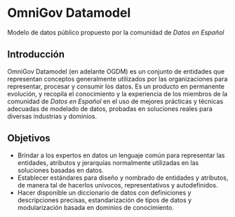 # OmniGov Datamodel
Modelo de datos público propuesto por la comunidad de *Datos en Español*

## Introducción
OmniGov Datamodel (en adelante OGDM) es un conjunto de entidades que representan conceptos generalmente utilizados por las organizaciones para representar, procesar y consumir los datos. 
Es un producto en permanente evolución, y recopila el conocimiento y la experiencia de los miembros de la comunidad de *Datos en Español* en el uso de mejores prácticas y técnicas adecuadas de modelado de datos, probadas en soluciones reales para diversas industrias y dominios.

## Objetivos
- Brindar a los expertos en datos un lenguaje común para representar las entidades, atributos y jerarquías normalmente utilizadas en las soluciones basadas en datos.
- Establecer estándares para diseño y nombrado de entidades y atributos, de manera tal de hacerlos unívocos, representativos y autodefinidos.
- Hacer disponible un diccionario de datos con definiciones y descripciones precisas, estandarización de tipos de datos y modularización basada en dominios de conocimiento.


